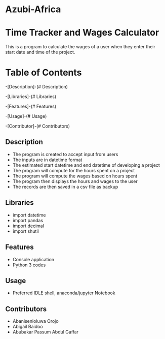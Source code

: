 # Azubi-Africa
# Time Tracker and Wages Calculator
This is a program to calculate the wages of a user
when they enter their start date and time of the project.

# Table of Contents

-[Description]-(# Description)

-[Libraries]-(# Libraries)

-[Features]-(# Features)

-[Usage]-(# Usage)

-[Contributor]-(# Contributors)

## Description
* The program is created to accept input from users
* The inputs are in datetime format
* The estimated start datetime and end datetime of developing a project
* The program will compute for the hours spent on a project
* The program will compute the wages based on hours spent
* The program then displays the hours and wages to the user
* The records are then saved in a csv file as backup

## Libraries
* import datetime
* import pandas
* import decimal
* import shutil

## Features
* Console application
* Python 3 codes

## Usage
* Preferred IDLE shell, anaconda/jupyter Notebook

## Contributors
* Abanisenioluwa Orojo
* Abigail Baidoo
* Abubakar Passum Abdul Gaffar
